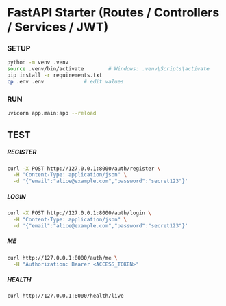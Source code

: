 # FastAPI Starter (Routes / Controllers / Services / JWT)

### SETUP
```bash
python -m venv .venv
source .venv/bin/activate        # Windows: .venv\Scripts\activate
pip install -r requirements.txt
cp .env .env             # edit values
```

### RUN
```bash
uvicorn app.main:app --reload
```

## TEST
##### REGISTER
```bash
curl -X POST http://127.0.0.1:8000/auth/register \
  -H "Content-Type: application/json" \
  -d '{"email":"alice@example.com","password":"secret123"}'
```

##### LOGIN
```bash
curl -X POST http://127.0.0.1:8000/auth/login \
  -H "Content-Type: application/json" \
  -d '{"email":"alice@example.com","password":"secret123"}'
```

##### ME
```bash
curl http://127.0.0.1:8000/auth/me \
  -H "Authorization: Bearer <ACCESS_TOKEN>"

```
##### HEALTH
```bash
curl http://127.0.0.1:8000/health/live
```

